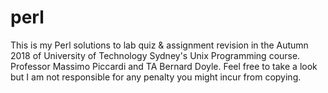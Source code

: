 # perl

This is my Perl solutions to lab quiz & assignment revision in the Autumn 2018 of University of Technology Sydney's Unix Programming course. Professor Massimo Piccardi and TA Bernard Doyle. Feel free to take a look but I am not responsible for any penalty you might incur from copying.
